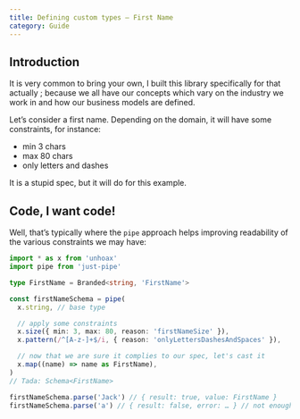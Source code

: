 ```yaml
---
title: Defining custom types – First Name
category: Guide
---
```


## Introduction

It is very common to bring your own, I built this library specifically for that actually ; because we all have our concepts which vary on the industry we work in and how our business models are defined.

Let’s consider a first name. Depending on the domain, it will have some constraints, for instance:

- min 3 chars
- max 80 chars
- only letters and dashes

It is a stupid spec, but it will do for this example.

## Code, I want code!

Well, that’s typically where the `pipe` approach helps improving readability of the various constraints we may have:

```ts
import * as x from 'unhoax'
import pipe from 'just-pipe'

type FirstName = Branded<string, 'FirstName'>

const firstNameSchema = pipe(
  x.string, // base type

  // apply some constraints
  x.size({ min: 3, max: 80, reason: 'firstNameSize' }),
  x.pattern(/^[A-z-]+$/i, { reason: 'onlyLettersDashesAndSpaces' }),

  // now that we are sure it complies to our spec, let's cast it
  x.map((name) => name as FirstName),
)
// Tada: Schema<FirstName>

firstNameSchema.parse('Jack') // { result: true, value: FirstName }
firstNameSchema.parse('a') // { result: false, error: … } // not enough chars
```
